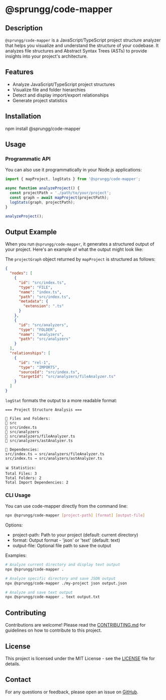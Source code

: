 # @sprungg/code-mapper

## Description

`@sprungg/code-mapper` is a JavaScript/TypeScript project structure analyzer that helps you visualize and understand the structure of your codebase. It analyzes file structures and Abstract Syntax Trees (ASTs) to provide insights into your project's architecture.

## Features

- Analyze JavaScript/TypeScript project structures
- Visualize file and folder hierarchies
- Detect and display import/export relationships
- Generate project statistics

## Installation

npm install @sprungg/code-mapper

## Usage

### Programmatic API

You can also use it programmatically in your Node.js applications:

```typescript
import { mapProject, logStats } from '@sprungg/code-mapper';

async function analyzeProject() {
  const projectPath = './path/to/your/project';
  const graph = await mapProject(projectPath);
  logStats(graph, projectPath);
}

analyzeProject();
```

## Output Example

When you run `@sprungg/code-mapper`, it generates a structured output of your project. Here's an example of what the output might look like:

The `projectGraph` object returned by `mapProject` is structured as follows:

```json
{
  "nodes": [
    {
      "id": "src/index.ts",
      "type": "FILE",
      "name": "index.ts",
      "path": "src/index.ts",
      "metadata": {
        "extension": ".ts"
      }
    },
    {
      "id": "src/analyzers",
      "type": "FOLDER",
      "name": "analyzers",
      "path": "src/analyzers"
    }
  ],
  "relationships": [
    {
      "id": "rel-1",
      "type": "IMPORTS",
      "sourceId": "src/index.ts",
      "targetId": "src/analyzers/fileAnalyzer.ts"
    }
  ]
}
```

`logStat` formats the output to a more readable format:

```
=== Project Structure Analysis ===

📁 Files and Folders:
📂 src
📄 src/index.ts
📂 src/analyzers
📄 src/analyzers/fileAnalyzer.ts
📄 src/analyzers/astAnalyzer.ts

🔗 Dependencies:
src/index.ts → src/analyzers/fileAnalyzer.ts
src/index.ts → src/analyzers/astAnalyzer.ts

📊 Statistics:
Total Files: 3
Total Folders: 2
Total Import Dependencies: 2
```

### CLI Usage

You can use code-mapper directly from the command line:

```bash
npx @sprungg/code-mapper [project-path] [format] [output-file]
```

Options:
- project-path: Path to your project (default: current directory)
- format: Output format - 'json' or 'text' (default: text)
- output-file: Optional file path to save the output

Examples:
```bash
# Analyze current directory and display text output
npx @sprungg/code-mapper .

# Analyze specific directory and save JSON output
npx @sprungg/code-mapper ./my-project json output.json

# Analyze and save text output
npx @sprungg/code-mapper . text output.txt
```

## Contributing

Contributions are welcome! Please read the [CONTRIBUTING.md](CONTRIBUTING.md) for guidelines on how to contribute to this project.

## License

This project is licensed under the MIT License - see the [LICENSE](LICENSE) file for details.

## Contact

For any questions or feedback, please open an issue on [GitHub](https://github.com/sprungg/code-mapper/issues).
